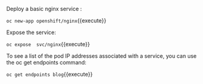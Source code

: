 


Deploy a basic nginx service :

`oc new-app openshift/nginx`{{execute}}



Expose the service:

`oc expose  svc/nginx`{{execute}}



To see a list of the pod IP addresses associated with a service, you can use the oc get endpoints command:

`oc get endpoints blog`{{execute}}